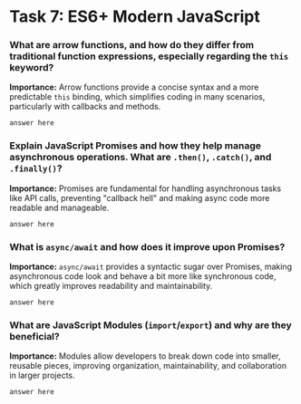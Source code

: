 # Task 7: ES6+ Modern JavaScript

### What are arrow functions, and how do they differ from traditional function expressions, especially regarding the `this` keyword?

**Importance:** Arrow functions provide a concise syntax and a more predictable `this` binding, which simplifies coding in many scenarios, particularly with callbacks and methods.

```
answer here
```

### Explain JavaScript Promises and how they help manage asynchronous operations. What are `.then()`, `.catch()`, and `.finally()`?

**Importance:** Promises are fundamental for handling asynchronous tasks like API calls, preventing "callback hell" and making async code more readable and manageable.

```
answer here
```

### What is `async/await` and how does it improve upon Promises?

**Importance:** `async/await` provides a syntactic sugar over Promises, making asynchronous code look and behave a bit more like synchronous code, which greatly improves readability and maintainability.

```
answer here
```

### What are JavaScript Modules (`import`/`export`) and why are they beneficial?

**Importance:** Modules allow developers to break down code into smaller, reusable pieces, improving organization, maintainability, and collaboration in larger projects.

```
answer here
```

